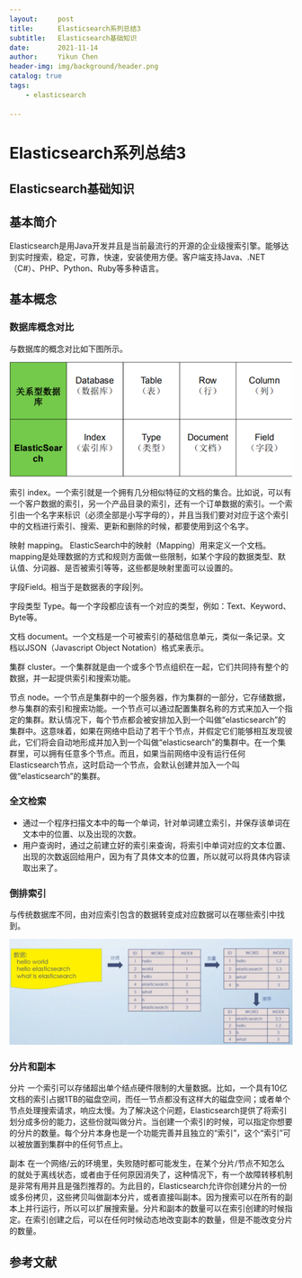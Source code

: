```yaml
---
layout:     post
title:      Elasticsearch系列总结3
subtitle:   Elasticsearch基础知识
date:       2021-11-14
author:     Yikun Chen
header-img: img/background/header.png
catalog: true
tags:
    - elasticsearch

---
```



# Elasticsearch系列总结3

Elasticsearch基础知识
--

## 基本简介

Elasticsearch是用Java开发并且是当前最流行的开源的企业级搜索引擎。能够达到实时搜索，稳定，可靠，快速，安装使用方便。客户端支持Java、.NET（C#）、PHP、Python、Ruby等多种语言。

## 基本概念

### 数据库概念对比

与数据库的概念对比如下图所示。

![picture1](/img/elasticsearch/database.png)

索引 index。一个索引就是一个拥有几分相似特征的文档的集合。比如说，可以有一个客户数据的索引，另一个产品目录的索引，还有一个订单数据的索引。一个索引由一个名字来标识（必须全部是小写字母的），并且当我们要对对应于这个索引中的文档进行索引、搜索、更新和删除的时候，都要使用到这个名字。

映射 mapping。 ElasticSearch中的映射（Mapping）用来定义一个文档。mapping是处理数据的方式和规则方面做一些限制，如某个字段的数据类型、默认值、分词器、是否被索引等等，这些都是映射里面可以设置的。

字段Field。相当于是数据表的字段|列。

字段类型 Type。每一个字段都应该有一个对应的类型，例如：Text、Keyword、Byte等。

文档 document。一个文档是一个可被索引的基础信息单元，类似一条记录。文档以JSON（Javascript Object Notation）格式来表示。

集群 cluster。一个集群就是由一个或多个节点组织在一起，它们共同持有整个的数据，并一起提供索引和搜索功能。

节点 node。一个节点是集群中的一个服务器，作为集群的一部分，它存储数据，参与集群的索引和搜索功能。一个节点可以通过配置集群名称的方式来加入一个指定的集群。默认情况下，每个节点都会被安排加入到一个叫做“elasticsearch”的集群中。这意味着，如果在网络中启动了若干个节点，并假定它们能够相互发现彼此，它们将会自动地形成并加入到一个叫做“elasticsearch”的集群中。在一个集群里，可以拥有任意多个节点。而且，如果当前网络中没有运行任何Elasticsearch节点，这时启动一个节点，会默认创建并加入一个叫做“elasticsearch”的集群。
### 全文检索

- 通过一个程序扫描文本中的每一个单词，针对单词建立索引，并保存该单词在文本中的位置、以及出现的次数。
- 用户查询时，通过之前建立好的索引来查询，将索引中单词对应的文本位置、出现的次数返回给用户，因为有了具体文本的位置，所以就可以将具体内容读取出来了。

### 倒排索引

与传统数据库不同，由对应索引包含的数据转变成对应数据可以在哪些索引中找到。

![picture1](/img/elasticsearch/index.png)

### 分片和副本

分片
一个索引可以存储超出单个结点硬件限制的大量数据。比如，一个具有10亿文档的索引占据1TB的磁盘空间，而任一节点都没有这样大的磁盘空间；或者单个节点处理搜索请求，响应太慢。为了解决这个问题，Elasticsearch提供了将索引划分成多份的能力，这些份就叫做分片。当创建一个索引的时候，可以指定你想要的分片的数量。每个分片本身也是一个功能完善并且独立的“索引”，这个“索引”可以被放置到集群中的任何节点上。

副本
在一个网络/云的环境里，失败随时都可能发生，在某个分片/节点不知怎么的就处于离线状态，或者由于任何原因消失了，这种情况下，有一个故障转移机制是非常有用并且是强烈推荐的。为此目的，Elasticsearch允许你创建分片的一份或多份拷贝，这些拷贝叫做副本分片，或者直接叫副本。因为搜索可以在所有的副本上并行运行，所以可以扩展搜索量。分片和副本的数量可以在索引创建的时候指定。在索引创建之后，可以在任何时候动态地改变副本的数量，但是不能改变分片的数量。


参考文献
--